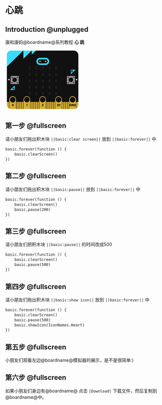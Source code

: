 # 心跳

## Introduction @unplugged

康和康妈@boardname@系列教程 **心 跳**

![心跳](https://github.com/ihuanglei/pxt-ylwl-tutorials/blob/master/assets/flashheart.gif?raw=true)

## 第一步 @fullscreen

请小朋友们拖出积木块 ``||basic:clear screen||`` 放到 ``||basic:forever||`` 中

```blocks
basic.forever(function () {
    basic.clearScreen()
})
```

## 第二步 @fullscreen

请小朋友们拖出积木块 ``||basic:pause||`` 放到 ``||basic:forever||`` 中

```blocks
basic.forever(function () {
    basic.clearScreen()
    basic.pause(200)
})
```

## 第三步 @fullscreen

请小朋友们把积木块 ``||basic:pause||`` 的时间改成500

```blocks
basic.forever(function () {
    basic.clearScreen()
    basic.pause(500)
})
```

## 第四步 @fullscreen

请小朋友们拖出积木块 ``||basic:show icon||`` 放到 ``||basic:forever||`` 中

```blocks
basic.forever(function () {
    basic.clearScreen()
    basic.pause(500)
    basic.showIcon(IconNames.Heart)
})
```

## 第五步 @fullscreen

小朋友们观看左边@boardname@模拟器的展示，是不是很简单:)

## 第六步 @fullscreen

如果小朋友们身边有@boardname@ 点击 ``|Download|`` 下载文件，然后复制到@boardname@中。
